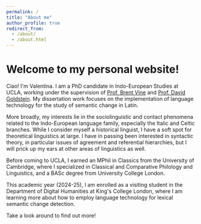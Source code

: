 ```yaml
---
permalink: /
title: "About me"
author_profile: true
redirect_from: 
  - /about/
  - /about.html
---
```


Welcome to my personal website!
=====

Ciao! I'm Valentina. I am a PhD candidate in Indo-European Studies at UCLA, working under the supervision of <a href='https://pies.ucla.edu/person/brent-vine/'>Prof. Brent Vine</a> and <a href='https://davidgoldstein.netlify.app/'>Prof. David Goldstein</a>. My dissertation work focuses on the implementation of language technology for the study of semantic change in Latin. 

More broadly, my interests lie in the sociolinguistic and contact phenomena related to the Indo-European language family, especially the Italic and Celtic branches. While I consider myself a historical linguist, I have a soft spot for theoretical linguistics at large. I have in passing been interested in syntactic theory, in particular issues of agreement and referential hierarchies, but I will prick up my ears at other areas of linguistics as well.

Before coming to UCLA, I earned an MPhil in Classics from the University of Cambridge, where I specialized in Classical and Comparative Philology and Linguistics, and a BASc degree from University College London.

This academic year (2024-25), I am enrolled as a visiting student in the Department of Digital Humanities at King's College London, where I am learning more about how to employ language technology for lexical semantic change detection.

Take a look around to find out more!

